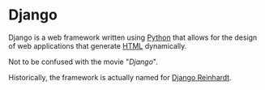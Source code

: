 # Django

Django is a web framework written using [Python](/wiki/Python) that allows for the design of web applications that generate [HTML](/wiki/HTML) dynamically.

Not to be confused with the movie "*Django*". 

Historically, the framework is actually named for [Django Reinhardt](https://en.wikipedia.org/wiki/Django_Reinhardt).
